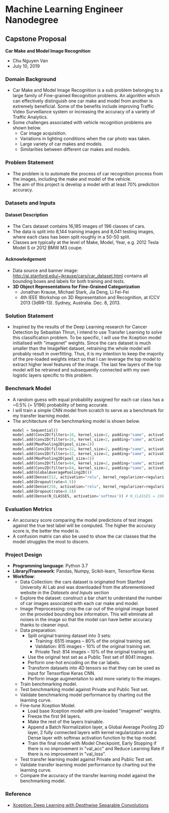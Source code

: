 # Machine Learning Engineer Nanodegree
## Capstone Proposal
**Car Make and Model Image Recognition**
- Chu Nguyen Van
- July 10, 2019

### Domain Background
- Car Make and Model Image Recognition is a sub problem belonging to a large family of Fine-grained Recognition problems. An algorithm which can effectively distinguish one car make and model from another is extremely beneficial. Some of the benefits include improving Traffic Video Surveillance system or increasing the accuracy of a variety of Traffic Analytics.
- Some challenges associated with vehicle recognition problems are shown below.
  - Car image acquisition.
  - Variations in lighting conditions when the car photo was taken.
  - Large variety of car makes and models.
  - Similarities between different car makes and models.

### Problem Statement
- The problem is to automate the process of car recognition process from the images, including the make and model of the vehicle.
- The aim of this project is develop a model with at least 70% prediction accuracy. 

### Datasets and Inputs
#### Dataset Description
- The Cars dataset contains 16,185 images of 196 classes of cars. 
- The data is split into 8,144 training images and 8,041 testing images, where each class has been split roughly in a 50-50 split.
- Classes are typically at the level of Make, Model, Year, e.g. 2012 Tesla Model S or 2012 BMW M3 coupe.

#### Acknowledgement
- Data source and banner image: http://ai.stanford.edu/~jkrause/cars/car_dataset.html contains all bounding boxes and labels for both training and tests.
- **3D Object Representations for Fine-Grained Categorization**
  - Jonathan Krause, Michael Stark, Jia Deng, Li Fei-Fei
  - 4th IEEE Workshop on 3D Representation and Recognition, at ICCV 2013 (3dRR-13). Sydney, Australia. Dec. 8, 2013.

### Solution Statement
- Inspired by the results of the Deep Learning research for Cancer Detection by Sebastian Thrun, I intend to use Transfer Learning to solve this classification problem. To be specific, I will use the Xception model initialised with "imagenet" weights. Since the cars dataset is much smaller than the ImageNet dataset, retraining the whole model will probably result in overfitting. Thus, it is my intention to keep the majority of the pre-loaded weights intact so that I can leverage the top model to extract higher level features of the image. The last few layers of the top model will be retrained and subsequently connected with my own logistic layers specific to this problem. 

### Benchmark Model
- A random guess with equal probability assigned for each car class has a ~0.5% (= 1/196) probability of being accurate.
- I will train a simple CNN model from scratch to serve as a benchmark for my transfer learning model.
- The architecture of the benchmarking model is shown below.
  ```python
  model = Sequential()
  model.add(Conv2D(filters=16, kernel_size=2, padding="same", activation="relu", input_shape=train_tensors[0].shape))
  model.add(Conv2D(filters=16, kernel_size=2, padding="same", activation="relu"))
  model.add(MaxPooling2D(pool_size=2))
  model.add(Conv2D(filters=32, kernel_size=2, padding="same", activation="relu"))
  model.add(Conv2D(filters=32, kernel_size=2, padding="same", activation="relu"))
  model.add(MaxPooling2D(pool_size=2))
  model.add(Conv2D(filters=64, kernel_size=2, padding="same", activation="relu"))
  model.add(Conv2D(filters=64, kernel_size=2, padding="same", activation="relu"))
  model.add(GlobalAveragePooling2D())
  model.add(Dense(512, activation="relu", kernel_regularizer=regularizers.l2(0.01)))
  model.add(Dropout(rate=0.5))
  model.add(Dense(256, activation="relu", kernel_regularizer=regularizers.l2(0.01)))
  model.add(Dropout(rate=0.5))  
  model.add(Dense(N_CLASSES, activation='softmax')) # N_CLASSES = 196
  ```

### Evaluation Metrics
- An accuracy score comparing the model predictions of test images against the true test label will be computed. The higher the accuracy score is, the better the model is.
- A confusion matrix can also be used to show the car classes that the model struggles the most to discern.

### Project Design
- **Programming language**: Python 3.7
- **Library/Framework**: Pandas, Numpy, Scikit-learn, Tensorflow Keras
- **Workflow**:
  - Data Collection: the cars dataset is originated from Stanford University AI Lab and was downloaded from the aforementioned website in the *Datasets and Inputs* section
  - Explore the dataset: construct a bar chart to understand the number of car images associated with each car make and model.
  - Image Preprocessing: crop the car out of the original image based on the provided bounding box information. This will eliminate all noises in the image so that the model can have better accuracy thanks to cleaner input.
  - Data preparation: 
    - Split original training dataset into 3 sets:
      - Training: 6515 images – 80% of the original training set.
      - Validation: 815 images – 10% of the original training set.
      - Private Test: 814 images – 10% of the original training set.
    - Use the original test set as a Public Test set of 8041 images.
    - Perform one-hot encoding on the car labels.
    - Transform datasets into 4D tensors so that they can be used as input for Tensorflow Keras CNN.
    - Perform image augmentation to add more variety to the images.
  - Train benchmarking model.
  - Test benchmarking model against Private and Public Test set.
  - Validate benchmarking model performance by charting out the learning curve.
  - Fine-tune Xception Model.
    - Load base Xception model with pre-loaded "imagenet" weights.
    - Freeze the first 94 layers.
    - Make the rest of the layers trainable.
    - Append a Batch Normalization layer, a Global Average Pooling 2D layer, 2 fully connected layers with kernel regularization and a Dense layer with softmax activation function to the top model.
    - Train the final model with Model Checkpoint, Early Stopping if there is no improvement in "val_acc" and Reduce Learning Rate if there is no improvement in "val_loss".
  - Test transfer learning model against Private and Public Test set.
  - Validate transfer learning model performance by charting out the learning curve.
  - Compare the accuracy of the transfer learning model against the benchmarking model.

### Reference
- [Xception: Deep Learning with Depthwise Separable Convolutions](https://arxiv.org/abs/1610.02357)
